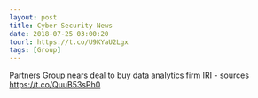 ```yaml
---
layout: post
title: Cyber Security News
date: 2018-07-25 03:00:20
tourl: https://t.co/U9KYaU2Lgx
tags: [Group]
---
```

Partners Group nears deal to buy data analytics firm IRI - sources https://t.co/QuuB53sPh0
